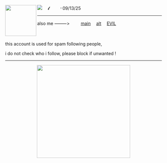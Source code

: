 <p align="center">

<a href="https://guns.lol/seildirectory"><img src="https://i.postimg.cc/Kz6X7stX/Untitled64-20250913145423.png" width="100" height="auto" align="left"></img></a>

<img src="https://komarev.com/ghpvc/?username=2-time&label= theria &color=c4ae85&style=water" align="auto">　  𝓵　 　 ˒ 09/13/25

---

also me ⸻> 　 　[main](https://github.com/seildirector) 　[alt](https://github.com/ssaparata) 　[EVIL](https://github.com/nezoshokii)

　 　

this account is used for spam following people,

i do not check who i follow, please block if unwanted !

---

<p align="center">
    <img width="300" src="" alt="">
</p>
